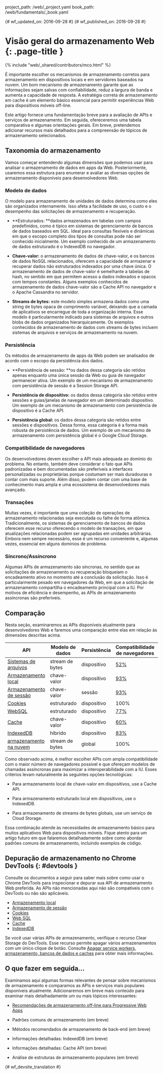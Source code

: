 project_path: /web/_project.yaml
book_path: /web/fundamentals/_book.yaml

{# wf_updated_on: 2016-09-28 #}
{# wf_published_on: 2016-09-28 #}

# Visão geral do armazenamento Web {: .page-title }

{% include "web/_shared/contributors/mco.html" %}

É importante escolher os mecanismos de armazenamento corretos
para armazenamento em dispositivos locais e em servidores baseados na nuvem.  Um bom mecanismo de armazenamento garante
que as informações sejam salvas com confiabilidade, reduz a largura de banda e aumenta
a capacidade de resposta. A estratégia correta de armazenamento em cache é um elemento básico essencial para
permitir experiências Web para dispositivos móveis off-line. 

Este artigo fornece uma fundamentação breve para a avaliação de APIs e
serviços de armazenamento. Em seguida, ofereceremos uma tabela comparativa e algumas orientações
gerais. Em breve, pretendemos adicionar recursos mais detalhados para
a compreensão de tópicos de armazenamento selecionados.

## Taxonomia do armazenamento

Vamos começar entendendo algumas dimensões que podemos usar para analisar o armazenamento
de dados em apps da Web. Posteriormente, usaremos essa estrutura para enumerar e avaliar
as diversas opções de armazenamento disponíveis para desenvolvedores Web.

### Modelo de dados

O modelo para armazenamento de unidades de dados determina como eles são organizados internamente.
Isso afeta a facilidade de uso, o custo e o desempenho das solicitações de armazenamento e
recuperação. 

* **Estruturados: **dados armazenados em tabelas com campos predefinidos, como é típico
em sistemas de gerenciamento de bancos de dados baseados em SQL. Ideal para consultas flexíveis e dinâmicas
em que o escopo completo dos tipos de consultas pode não ser conhecido
inicialmente. Um exemplo conhecido de um armazenamento de dados estruturado é o IndexedDB
no navegador.

* **Chave-valor:** o armazenamento de dados de chave-valor, e os bancos de dados NoSQL relacionados, oferecem a
capacidade de armazenar e recuperar dados não estruturados indexados por uma chave única.
O armazenamento de dados de chave-valor é semelhante a tabelas de hash, no sentido em que permitem acesso
a dados indexados e opacos com tempos constantes. Alguns exemplos conhecidos de armazenamento de dados chave-valor são
a Cache API no navegador e o Apache Cassandra no servidor.

* **Streams de bytes:** este modelo simples armazena dados como uma string de bytes opaca
de comprimento variável, deixando que a camada de aplicativos se encarregue de toda a organização
interna. Esse modelo é particularmente indicado para sistemas de arquivos e outros blobs
de dados organizados hierarquicamente. Os exemplos conhecidos de armazenamento de dados com streams de bytes incluem
sistemas de arquivos e serviços de armazenamento na nuvem.

### Persistência

Os métodos de armazenamento de apps da Web podem ser analisados de acordo com o escopo
da persistência dos dados.

* **Persistência de sessão: **os dados dessa categoria são retidos apenas enquanto
uma única sessão da Web ou guia de navegador permanecer ativa. Um exemplo de um mecanismo
de armazenamento com persistência de sessão é a Session Storage API.

* **Persistência de dispositivo:** os dados dessa categoria são retidos entre sessões e
guias/janelas de navegador em um determinado dispositivo. Um exemplo de um mecanismo
de armazenamento com persistência de dispositivo é a Cache API.

* **Persistência global:** os dados dessa categoria são retidos entre sessões e
dispositivos. Dessa forma, essa categoria é a forma mais robusta de persistência de dados. Um exemplo de
um mecanismo de armazenamento com persistência global é o Google Cloud Storage.

### Compatibilidade de navegadores

Os desenvolvedores devem escolher a API mais adequada ao domínio do problema. No entanto,
também deve considerar o fato que APIs padronizadas
e bem documentadas são preferíveis a interfaces personalizadas ou proprietárias porque
costumam ser mais duradouras e contar com mais suporte. Além disso, podem contar com
uma base de conhecimento mais ampla e uma ecossistema de desenvolvedores mais avançado.

### Transações

Muitas vezes, é importante que uma coleção de operações de armazenamento
relacionadas seja executada ou falhe de forma atômica. Tradicionalmente, os sistemas de gerenciamento de bancos de dados
oferecem esse recurso oferecendo o modelo de transações, em que atualizações relacionadas podem ser
agrupadas em unidades arbitrárias. Embora nem sempre necessário, esse é um recurso conveniente e,
algumas vezes, essencial em alguns domínios de problema.

### Síncrono/Assíncrono

Algumas APIs de armazenamento são síncronas, no sentido que as solicitações de armazenamento ou recuperação
bloqueiam o encadeamento ativo no momento até a conclusão da solicitação. Isso
é particularmente pesado em navegadores da Web, em que a solicitação de armazenamento compartilha
o encadeamento principal com a IU. Por motivos de eficiência e desempenho,
as APIs de armazenamento assíncronas são preferíveis.

## Comparação

Nesta seção, examinaremos as APIs disponíveis atualmente para desenvolvedores Web
e faremos uma comparação entre elas em relação às dimensões descritas acima.

<table>
  <thead>
    <th>API</th>
    <th>Modelo 
de dados</th>
    <th>Persistência</th>
    <th>Compatibilidade
de navegadores</th>
    <th>Transações</th>
    <th>Síncrono/Assíncrono</th>
  </thead>
  <tbody>
    <tr>
      <td><a href="https://developer.mozilla.org/en-US/docs/Web/API/FileSystem">Sistemas de arquivos</a></td>
      <td>stream de bytes</td>
      <td>dispositivo</td>
      <td><a href="http://caniuse.com/#feat=filesystem">52%</a></td>
      <td>Não</td>
      <td>Assíncrono</td>
    </tr>
    <tr>
      <td><a href="https://developer.mozilla.org/en-US/docs/Web/API/Window/localStorage">Armazenamento local</a></td>
      <td>chave-valor</td>
      <td>dispositivo</td>
      <td><a href="http://caniuse.com/#feat=namevalue-storage">93%</a></td>
      <td>Não</td>
      <td>Síncrono</td>
    </tr>
    <tr>
      <td><a href="https://developer.mozilla.org/en-US/docs/Web/API/Window/sessionStorage">Armazenamento de sessão</a></td>
      <td>chave-valor</td>
      <td>sessão</td>
      <td><a href="http://caniuse.com/#feat=namevalue-storage">93%</a></td>
      <td>Não</td>
      <td>Síncrono</td>
    </tr>
    <tr>
      <td><a href="https://developer.mozilla.org/en-US/docs/Web/HTTP/Cookies">Cookies</a></td>
      <td>estruturado</td>
      <td>dispositivo</td>
      <td>100%</td>
      <td>Não</td>
      <td>Síncrono</td>
    </tr>
    <tr>
      <td><a href="https://www.w3.org/TR/webdatabase/">WebSQL</a></td>
      <td>estruturado</td>
      <td>dispositivo</td>
      <td><a href="http://caniuse.com/#feat=sql-storage">77%</a></td>
      <td>Sim</td>
      <td>Assíncrono</td>
    </tr>
    <tr>
      <td><a href="https://developer.mozilla.org/en-US/docs/Web/API/CacheStorage">Cache</a></td>
      <td>chave-valor</td>
      <td>dispositivo</td>
      <td><a href="http://caniuse.com/#feat=serviceworkers">60%</a></td>
      <td>Não</td>
      <td>Assíncrono</td>
    </tr>
    <tr>
      <td><a href="https://developer.mozilla.org/en-US/docs/Web/API/IndexedDB_API">IndexedDB</a></td>
      <td>híbrido</td>
      <td>dispositivo</td>
      <td><a href="http://caniuse.com/#feat=indexeddb">83%</a></td>
      <td>Sim</td>
      <td>Assíncrono</td>
    </tr>
    <tr>
      <td><a href="https://cloud.google.com/storage/">armazenamento na nuvem</a></td>
      <td>stream de bytes</td>
      <td>global</td>
      <td>100%</td>
      <td>Não</td>
      <td>Ambos</td>
    </tr>
  <tbody>
</table>

Como observado acima, é melhor escolher APIs com ampla compatibilidade com
o maior número de navegadores possível e que ofereçam modelos de chamadas assíncronas para maximizar
a interoperabilidade com a IU. Esses critérios levam naturalmente às seguintes
opções tecnológicas:

* Para armazenamento local de chave-valor em dispositivos, use a Cache API.

* Para armazenamento estruturado local em dispositivos, use o IndexedDB.

* Para armazenamento de streams de bytes globais, use um serviço de Cloud Storage.

Essa combinação atende às necessidades de armazenamento básico para muitos aplicativos Web para dispositivos móveis.
Fique atento para um artigo futuro em que falaremos detalhadamente sobre
como abordar padrões comuns de armazenamento, incluindo exemplos de código.

## Depuração de armazenamento no Chrome DevTools {: #devtools }

Consulte os documentos a seguir para saber mais sobre como usar o Chrome DevTools para
inspecionar e depurar sua API de armazenamento Web preferida. As APIs não mencionadas
aqui não são compatíveis com o DevTools ou não são aplicáveis.

* [Armazenamento local](/web/tools/chrome-devtools/manage-data/local-storage#local-storage)
* [Armazenamento de sessão](/web/tools/chrome-devtools/manage-data/local-storage#session-storage)
* [Cookies](/web/tools/chrome-devtools/manage-data/cookies)
* [Web SQL](/web/tools/chrome-devtools/manage-data/local-storage#web-sql)
* [Cache](/web/tools/chrome-devtools/progressive-web-apps#caches)
* [IndexedDB](/web/tools/chrome-devtools/manage-data/local-storage#indexeddb)

Se você usar várias APIs de armazenamento, verifique o recurso Clear Storage do
DevTools. Esse recurso permite apagar vários armazenamentos com um único clique de
botão. Consulte [Apagar service workers, armazenamento, bancos de dados e
caches](/web/tools/chrome-devtools/manage-data/local-storage#clear-storage) para
obter mais informações.

## O que fazer em seguida...

Examinamos aqui algumas formas relevantes de pensar sobre mecanismos
de armazenamento e comparamos as APIs e serviços mais populares disponíveis atualmente.
Adicionaremos em breve mais conteúdo para examinar mais detalhadamente um ou mais tópicos
interessantes:

* [Recomendações de armazenamento off-line para Progressive Web Apps](offline-for-pwa)

* Padrões comuns de armazenamento (em breve)

* Métodos recomendados de armazenamento de back-end (em breve)

* Informações detalhadas: IndexedDB (em breve)

* Informações detalhadas: Cache API (em breve)

* Análise de estruturas de armazenamento populares (em breve)


{# wf_devsite_translation #}
